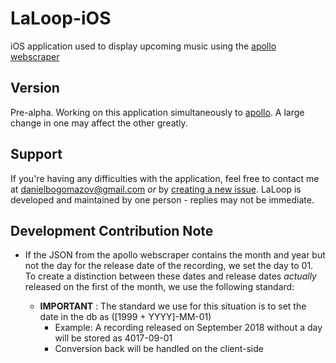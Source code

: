 # LaLoop-iOS
iOS application used to display upcoming music using the [apollo webscraper](https://github.com/danielbogomazov/apollo)

## Version
Pre-alpha. Working on this application simultaneously to [apollo](https://github.com/danielbogomazov/apollo). A large change in one may affect the other greatly.

## Support
If you're having any difficulties with the application, feel free to contact me at danielbogomazov@gmail.com _or_ by [creating a new issue](https://github.com/danielbogomazov/LaLoop-iOS/issues). LaLoop is developed and maintained by one person - replies may not be immediate.

## Development Contribution Note
- If the JSON from the apollo webscraper contains the month and year but not the day for the release date of the recording, we set the day to 01. To create a distinction between these dates and release dates _actually_ released on the first of the month, we use the following standard:

  - **IMPORTANT** : The standard we use for this situation is to set the date in the db as ([1999 + YYYY]-MM-01)
    - Example: A recording released on September 2018 without a day will be stored as 4017-09-01
    - Conversion back will be handled on the client-side 
    
